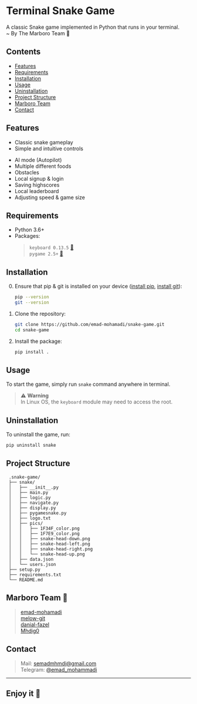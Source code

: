 # Terminal Snake Game

A classic Snake game implemented in Python that runs in your terminal.\
~ By The Marboro Team 🐍

## Contents
- [Features](#features)
- [Requirements](#requirements)
- [Installation](#installation)
- [Usage](#usage)
- [Uninstallation](#uninstallation)
- [Project Structure](#project-structure)
- [Marboro Team](#marboro-team-🐍)
- [Contact](#contact)

## Features
- Classic snake gameplay
- Simple and intuitive controls
+ AI mode (Autopilot)
+ Multiple different foods
+ Obstacles
+ Local signup & login
+ Saving highscores
+ Local leaderboard
+ Adjusting speed & game size


## Requirements
+ Python 3.6+
+ Packages:
    > `keyboard 0.13.5` [🔗](https://github.com/boppreh/keyboard)\
    > `pygame 2.5+` [🔗](https://github.com/pygame/pygame)

## Installation
0. Ensure that pip & git is installed on your device ([install pip](https://pip.pypa.io/en/stable/installation/), [install git](https://github.com/git-guides/install-git)):
   ```bash
   pip --version
   git --version
   ```
1. Clone the repository:
   ```bash
   git clone https://github.com/emad-mohamadi/snake-game.git
   cd snake-game
   ```
2. Install the package:
   ```bash
   pip install .
   ```
## Usage
To start the game, simply run `snake` command anywhere in terminal.
> ⚠️ **Warning**\
In Linux OS, the `keyboard` module may need to access the root.
## Uninstallation
To uninstall the game, run:
   ```bash
   pip uninstall snake
   ```
## Project Structure
  ```
   .snake-game/
   ├── snake/
   │   ├── __init__.py
   │   ├── main.py           
   │   ├── logic.py
   │   ├── navigate.py
   │   ├── display.py
   │   ├── pygamesnake.py
   │   ├── logo.txt
   │   ├── pics/
   │   │   ├── 1F34F_color.png
   │   │   ├── 1F7E9_color.png
   │   │   ├── snake-head-down.png
   │   │   ├── snake-head-left.png
   │   │   ├── snake-head-right.png
   │   │   └── snake-head-up.png
   │   ├── data.json
   │   └── users.json
   ├── setup.py
   ├── requirements.txt
   └── README.md
   ```
## Marboro Team 🐍
> [emad-mohamadi](https://github.com/emad-mohamadi)\
 [melow-git](https://github.com/melow-git)\
 [danial-fazel](https://github.com/danial-fazel)\
 [Mhdig0](https://github.com/Mhdig0)

## Contact
>Mail: semadmhmdi@gmail.com \
Telegram: [@emad_mohammadi](https://t.me/emad_mohammadi)
----
## **Enjoy it** 🍵
